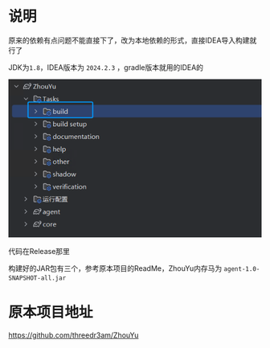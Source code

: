 # 说明

原来的依赖有点问题不能直接下了，改为本地依赖的形式，直接IDEA导入构建就行了

JDK为`1.8`，IDEA版本为 `2024.2.3` ，gradle版本就用的IDEA的

![](./images/1.png)

代码在Release那里

构建好的JAR包有三个，参考原本项目的ReadMe，ZhouYu内存马为 `agent-1.0-SNAPSHOT-all.jar`



# 原本项目地址

https://github.com/threedr3am/ZhouYu
